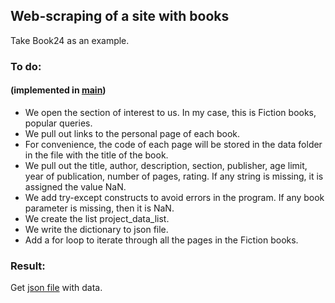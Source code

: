 ## Web-scraping of a site with books
Take Book24 as an example.
### To do:
#### (implemented in [main](https://github.com/ksenia57/Scrap-book/blob/master/main.py))
+ We open the section of interest to us. In my case, this is Fiction books, popular queries.
+ We pull out links to the personal page of each book.
+ For convenience, the code of each page will be stored in the data folder in the file with the title of the book.
+ We pull out the title, author, description, section, publisher, age limit, year of publication, number of pages, rating. If any string is missing, it is assigned the value NaN.
+ We add try-except constructs to avoid errors in the program. If any book parameter is missing, then it is NaN.
+ We create the list project_data_list.
+ We write the dictionary to json file.
+ Add a for loop to iterate through all the pages in the Fiction books.
### Result:
Get [json file](https://github.com/ksenia57/Scrap-book/blob/master/project_book.json) with data.